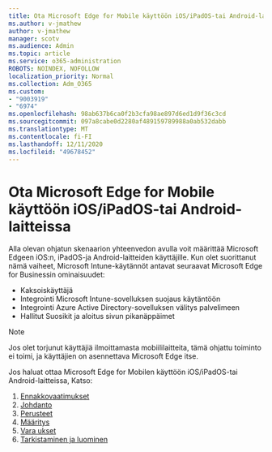 ```yaml
---
title: Ota Microsoft Edge for Mobile käyttöön iOS/iPadOS-tai Android-laitteissa
ms.author: v-jmathew
author: v-jmathew
manager: scotv
ms.audience: Admin
ms.topic: article
ms.service: o365-administration
ROBOTS: NOINDEX, NOFOLLOW
localization_priority: Normal
ms.collection: Adm_O365
ms.custom:
- "9003919"
- "6974"
ms.openlocfilehash: 98ab637b6ca0f2b3cfa98ae897d6ed1d9f36c3cd
ms.sourcegitcommit: 097a8cabe0d2280af489159789988a0ab532dabb
ms.translationtype: MT
ms.contentlocale: fi-FI
ms.lasthandoff: 12/11/2020
ms.locfileid: "49678452"
---
```

# <a name="deploy-microsoft-edge-for-mobile-for-iosipados-or-android"></a>Ota Microsoft Edge for Mobile käyttöön iOS/iPadOS-tai Android-laitteissa

Alla olevan ohjatun skenaarion yhteenvedon avulla voit määrittää Microsoft Edgeen iOS:n, iPadOS-ja Android-laitteiden käyttäjille. Kun olet suorittanut nämä vaiheet, Microsoft Intune-käytännöt antavat seuraavat Microsoft Edge for Businessin ominaisuudet:

- Kaksoiskäyttäjä
- Integrointi Microsoft Intune-sovelluksen suojaus käytäntöön
- Integrointi Azure Active Directory-sovelluksen välitys palvelimeen
- Hallitut Suosikit ja aloitus sivun pikanäppäimet

> [!NOTE]
> Jos olet torjunut käyttäjiä ilmoittamasta mobiililaitteita, tämä ohjattu toiminto ei toimi, ja käyttäjien on asennettava Microsoft Edge itse.

Jos haluat ottaa Microsoft Edge for Mobilen käyttöön iOS/iPadOS-tai Android-laitteissa, Katso:

1. [Ennakkovaatimukset](https://go.microsoft.com/fwlink/?linkid=2133027)
2. [Johdanto](https://go.microsoft.com/fwlink/?linkid=2133520)
3. [Perusteet](https://go.microsoft.com/fwlink/?linkid=2133421)
4. [Määritys](https://go.microsoft.com/fwlink/?linkid=2133521)
5. [Vara ukset](https://go.microsoft.com/fwlink/?linkid=2132869)
6. [Tarkistaminen ja luominen](https://go.microsoft.com/fwlink/?linkid=2133522)
